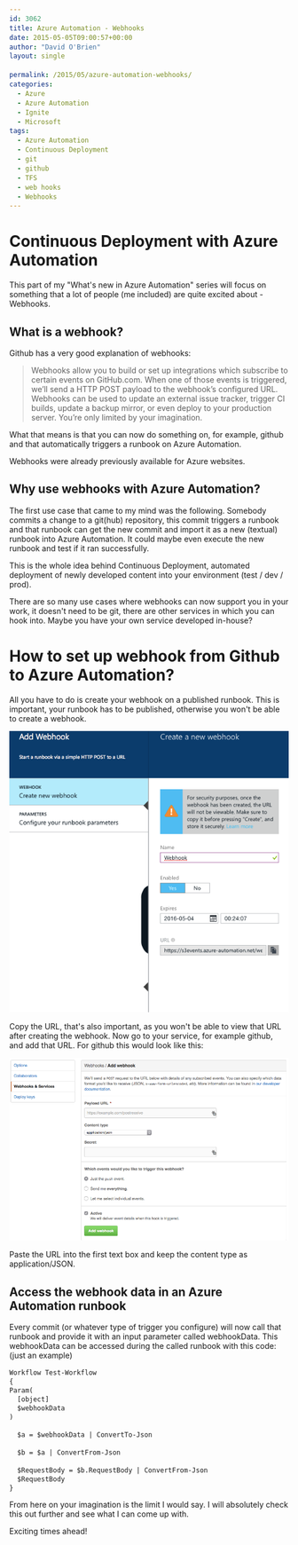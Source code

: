 ```yaml
---
id: 3062
title: Azure Automation - Webhooks
date: 2015-05-05T09:00:57+00:00
author: "David O'Brien"
layout: single

permalink: /2015/05/azure-automation-webhooks/
categories:
  - Azure
  - Azure Automation
  - Ignite
  - Microsoft
tags:
  - Azure Automation
  - Continuous Deployment
  - git
  - github
  - TFS
  - web hooks
  - Webhooks
---
```

# Continuous Deployment with Azure Automation

This part of my "What's new in Azure Automation" series will focus on something that a lot of people (me included) are quite excited about - Webhooks.

## What is a webhook?

Github has a very good explanation of webhooks:

> Webhooks allow you to build or set up integrations which subscribe to certain events on GitHub.com. When one of those events is triggered, we’ll send a HTTP POST payload to the webhook’s configured URL. Webhooks can be used to update an external issue tracker, trigger CI builds, update a backup mirror, or even deploy to your production server. You’re only limited by your imagination.

What that means is that you can now do something on, for example, github and that automatically triggers a runbook on Azure Automation.

Webhooks were already previously available for Azure websites.

## Why use webhooks with Azure Automation?

The first use case that came to my mind was the following. Somebody commits a change to a git(hub) repository, this commit triggers a runbook and that runbook can get the new commit and import it as a new (textual) runbook into Azure Automation. It could maybe even execute the new runbook and test if it ran successfully.

This is the whole idea behind Continuous Deployment, automated deployment of newly developed content into your environment (test / dev / prod).

There are so many use cases where webhooks can now support you in your work, it doesn't need to be git, there are other services in which you can hook into. Maybe you have your own service developed in-house?

# How to set up webhook from Github to Azure Automation?

All you have to do is create your webhook on a published runbook. This is important, your runbook has to be published, otherwise you won't be able to create a webhook.

![Azure Automation webhook](/media/2015/05/RB_Webhook.png)

Copy the URL, that's also important, as you won't be able to view that URL after creating the webhook. Now go to your service, for example github, and add that URL. For github this would look like this:

![Azure Automation webhook Github](/media/2015/05/Github_Webhook.png)

Paste the URL into the first text box and keep the content type as application/JSON.

## Access the webhook data in an Azure Automation runbook

Every commit (or whatever type of trigger you configure) will now call that runbook and provide it with an input parameter called webhookData. This webhookData can be accessed during the called runbook with this code: (just an example)

```
Workflow Test-Workflow
{
Param(
  [object]
  $webhookData
)

  $a = $webhookData | ConvertTo-Json

  $b = $a | ConvertFrom-Json

  $RequestBody = $b.RequestBody | ConvertFrom-Json
  $RequestBody
}
```

From here on your imagination is the limit I would say. I will absolutely check this out further and see what I can come up with.

Exciting times ahead!

